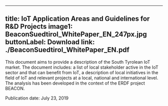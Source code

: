 <!--
SPDX-FileCopyrightText: NOI Techpark <digital@noi.bz.it>

SPDX-License-Identifier: CC0-1.0
-->

---
title: IoT Application Areas and Guidelines for R&D Projects
image1: BeaconSuedtirol_WhitePaper_EN_247px.jpg
buttonLabel: Download
link: ./BeaconSuedtirol_WhitePaper_EN.pdf
---

This document aims to provide a description of the South Tyrolean IoT market. The document includes: a list of local stakeholder active in the IoT sector and that can benefit from IoT, a description of local initiatives in the field of IoT and relevant projects at a local, national and international level. The analysis has been developed in the context of the ERDF project BEACON.
<br>

Publication date: July 23, 2019